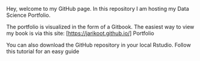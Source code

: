 Hey, welcome to my GitHub page. In this repository I am hosting my Data Science Portfolio. 

The portfolio is visualized in the form of a Gitbook. The easiest way to view my book is via this site: [https://jarikoot.github.io/] Portfolio

You can also download the GitHub repository in your local Rstudio. Follow this tutorial for an easy guide 
